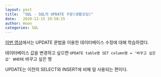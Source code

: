 ```yaml
---
layout: post
title:  "SQL - SQL의 UPDATE 구문(생활코딩)"
date:   2020-12-15 19:58:15
author: Hoon
categories: SQL
---
```


[이번 영상](https://opentutorials.org/course/3161/19541)에서는 UPDATE 문법을 이용한 데이터베이스 수정에 대해 학습하였다. 

테이터베이스 값을 변경하고 싶으면 `UPDATE table명 SET column명 = '바꾸고 싶은 값' WHERE` 바꾸고 싶은 행

UPDATE는 이전의 SELECT와 INSERT에 비해 덜 사용되는 편이다.

